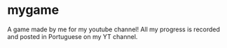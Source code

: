 # mygame
 A game made by me for my youtube channel! All my progress is recorded and posted in Portuguese on my YT channel.